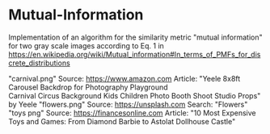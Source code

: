 # Mutual-Information

Implementation of an algorithm for the similarity metric "mutual information" for two gray scale images according to Eq. 1 in 
https://en.wikipedia.org/wiki/Mutual_information#In_terms_of_PMFs_for_discrete_distributions

"carnival.png" Source: https://www.amazon.com
		Article: "Yeele 8x8ft Carousel Backdrop for Photography Playground 			
		Carnival Circus Background Kids Children Photo Booth Shoot Studio Props"
		by Yeele
"flowers.png" Source: https://unsplash.com
		Search: "Flowers"
"toys png" Source: https://financesonline.com
		Article: "10 Most Expensive Toys and Games: 
		From Diamond Barbie to Astolat Dollhouse Castle"
